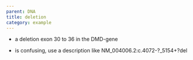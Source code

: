 ```yaml
---
parent: DNA
title: deletion
category: example
---
```


*	a deletion exon 30 to 36 in the DMD-gene
   -   is confusing, use a description like NM_004006.2:c.4072-?_5154+?del